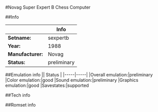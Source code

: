 #Novag Super Expert B Chess Computer

##Info

||Info|
|-----|-----|
|**Setname:**|sexpertb
|**Year:**|1988
|**Manufacturer:**|Novag
|**Status:**|preliminary

##Emulation info
|| Status |
|-----|-----|
|Overall emulation:|preliminary
|Color emulation:|good
|Sound emulation:|preliminary
|Graphics emulation:|good
|Savestates:|supported

##Tech info

##Romset info

<!--- START OF EDITED COMMENT DO NOT TOUCH TEXT ABOVE-->
